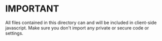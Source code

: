 # IMPORTANT

All files contained in this directory can and will be included in client-side javascript. Make sure you don't import any private or secure code or settings. 